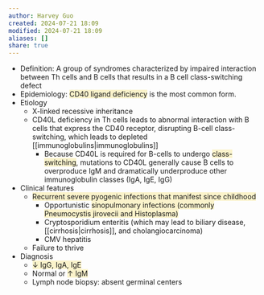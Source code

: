 ```yaml
---
author: Harvey Guo
created: 2024-07-21 18:09
modified: 2024-07-21 18:09
aliases: []
share: true
---
```

- Definition: A group of syndromes characterized by impaired interaction between Th cells and B cells that results in a B cell class-switching defect
- Epidemiology: <span style="background:rgba(240, 200, 0, 0.2)">CD40 ligand deficiency</span> is the most common form.
- Etiology
	- X-linked recessive inheritance
	- CD40L deficiency in Th cells leads to abnormal interaction with B cells that express the CD40 receptor, disrupting B-cell class-switching, which leads to depleted [[immunoglobulins|immunoglobulins]] 
		- Because CD40L is required for B-cells to undergo <span style="background:rgba(240, 200, 0, 0.2)">class-switching</span>, mutations to CD40L generally cause B cells to overproduce IgM and dramatically underproduce other immunoglobulin classes (IgA, IgE, IgG)
- Clinical features
	- <span style="background:rgba(240, 200, 0, 0.2)">Recurrent severe pyogenic infections that manifest since childhood</span>
		- Opportunistic <span style="background:rgba(240, 200, 0, 0.2)">sinopulmonary infections (commonly Pneumocystis jirovecii and Histoplasma)</span>
		- Cryptosporidium enteritis (which may lead to biliary disease, [[cirrhosis|cirrhosis]], and cholangiocarcinoma)
		- CMV hepatitis
	- Failure to thrive
- Diagnosis
	- <span style="background:rgba(240, 200, 0, 0.2)">↓ IgG, IgA, IgE</span>
	- Normal or <span style="background:rgba(240, 200, 0, 0.2)">↑ IgM</span>
	- Lymph node biopsy: absent germinal centers

